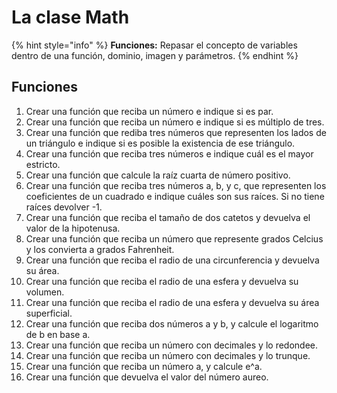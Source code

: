 # La clase Math

{% hint style="info" %}
**Funciones:** Repasar el concepto de variables dentro de una función, dominio, imagen y parámetros.
{% endhint %}

## Funciones

1. Crear una función que reciba un número e indique si es par.
2. Crear una función que reciba un número e indique si es múltiplo de tres.
3. Crear una función que rediba tres números que representen los lados de un triángulo e indique si es posible la existencia de ese triángulo.
4. Crear una función que reciba tres números e indique cuál es el mayor estricto.
5. Crear una función que calcule la raíz cuarta de número positivo.
6. Crear una función que reciba tres números a, b, y c, que representen los coeficientes de un cuadrado e indique cuáles son sus raíces. Si no tiene raíces devolver -1.
7. Crear una función que reciba el tamaño de dos catetos y devuelva el valor de la hipotenusa.
8. Crear una función que reciba un número que represente grados Celcius y los convierta a grados Fahrenheit.
9. Crear una función que reciba el radio de una circunferencia y devuelva su área.
10. Crear una función que reciba el radio de una esfera y devuelva su volumen.
11. Crear una función que reciba el radio de una esfera y devuelva su área superficial.
12. Crear una función que reciba dos números a y b, y calcule el logaritmo de b en base a.
13. Crear una función que reciba un número con decimales y lo redondee.
14. Crear una función que reciba un número con decimales y lo trunque.
15. Crear una función que reciba un número a, y calcule e^a.
16. Crear una función que devuelva el valor del número aureo.
